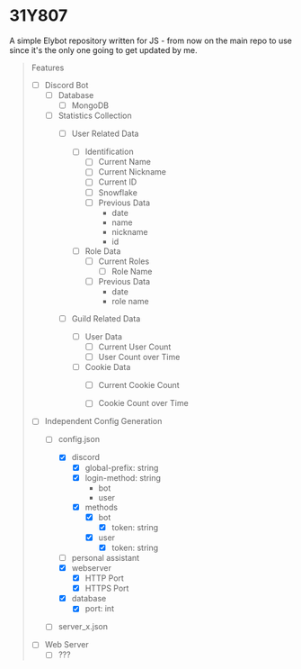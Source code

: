 # 31Y807
A simple Elybot repository written for JS - from now on the main repo to use since it's the only one going to get updated by me.

>Features
> - [ ] Discord Bot
>   - [ ] Database
>     - [ ] MongoDB
>   - [ ] Statistics Collection
>     - [ ] User Related Data
>
>       - [ ] Identification
>         - [ ] Current Name
>         - [ ] Current Nickname
>         - [ ] Current ID
>         - [ ] Snowflake
>         - [ ] Previous Data
>           - date
>           - name
>           - nickname
>           - id
>       - [ ] Role Data
>         - [ ] Current Roles
>           - [ ] Role Name
>         - [ ] Previous Data
>           - date
>           - role name
>
>     - [ ] Guild Related Data
>       - [ ] User Data
>         - [ ] Current User Count
>         - [ ] User Count over Time
>       - [ ] Cookie Data
>         - [ ] Current Cookie Count
>         - [ ] Cookie Count over Time
>
>
> - [ ] Independent Config Generation
>   - [ ] config.json
>     - [x] discord
>       - [x] global-prefix: string
>       - [x] login-method: string
>         - bot
>         - user
>       - [x] methods
>         - [x] bot
>           - [x] token: string
>         - [x] user
>           - [x] token: string
>     - [ ] personal assistant
>     - [x] webserver
>       - [x] HTTP Port
>       - [x] HTTPS Port
>     - [x] database
>       - [x] port: int
>   - [ ] server_x.json
>
>
> - [ ] Web Server
>   - [ ] ???
